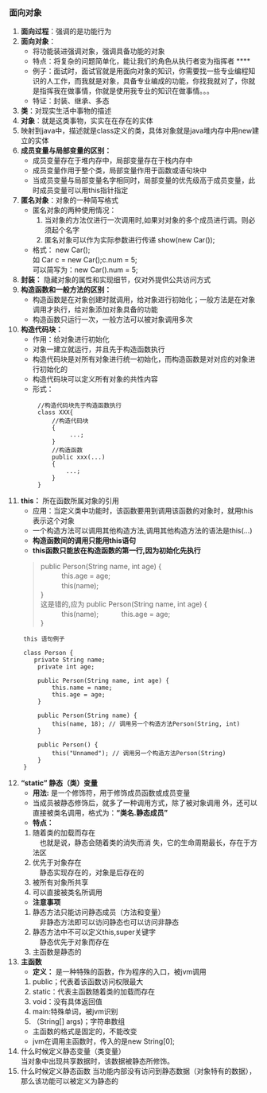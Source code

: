 ### 面向对象
1. **面向过程**：强调的是功能行为
2. **面向对象**：
    - 将功能装进强调对象，强调具备功能的对象
    - 特点：将复杂的问题简单化，能让我们的角色从执行者变为指挥者  ****
    - 例子：面试时，面试官就是用面向对象的知识，你需要找一些专业编程知识的人工作，而我就是对象，具备专业编成的功能，你找我就对了，你就是指挥我在做事情，你就是使用我专业的知识在做事情。。。
    - 特证：封装、继承、多态 
3. **类**：对现实生活中事物的描述
4. **对象**：就是这类事物，实实在在存在的实体
5. 映射到java中，描述就是class定义的类，具体对象就是java堆内存中用new建立的实体
6. **成员变量与局部变量的区别：**  
    - 成员变量存在于堆内存中，局部变量存在于栈内存中
    - 成员变量作用于整个类，局部变量作用于函数或语句块中
    - 当成员变量与局部变量名字相同时，局部变量的优先级高于成员变量，此时成员变量可以用this指针指定
7. **匿名对象**：对象的一种简写格式
    - 匿名对象的两种使用情况：  
        1. 当对象的方法仅进行一次调用时,如果对对象的多个成员进行调。则必须起个名字   
        2. 匿名对象可以作为实际参数进行传递
            show(new Car());
    - 格式： new Car();   
    如 Car c = new Car();c.num = 5;  
    可以简写为：new Car().num = 5;
8. **封装：** 隐藏对象的属性和实现细节，仅对外提供公共访问方式
9.  **构造函数和一般方法的区别：**
    - 构造函数是在对象创建时就调用，给对象进行初始化；一般方法是在对象调用才执行，给对象添加对象具备的功能
    - 构造函数只运行一次，一般方法可以被对象调用多次  
10. **构造代码块：**
    - 作用：给对象进行初始化
    - 对象一建立就运行，并且先于构造函数执行
    - 构造代码块是对所有对象进行统一初始化，而构造函数是对对应的对象进行初始化的
    - 构造代码块可以定义所有对象的共性内容
    - 形式：
```
        //构造代码块先于构造函数执行
        class XXX{
            //构造代码块
            {
                 ...;
            }
            //构造函数
            public xxx(...)
            {
                ...;
            }
        }
```
11. **this：** 所在函数所属对象的引用
    - 应用：当定义类中功能时，该函数要用到调用该函数的对象时，就用this表示这个对象
    - 一个构造方法可以调用其他构造方法,调用其他构造方法的语法是this(…)
    - **构造函数间的调用只能用this语句**
    - **this函数只能放在构造函数的第一行,因为初始化先执行**
    >public Person(String name, int age) {  
    >　　　this.age = age;  
    >　　　this(name);  
    >}  
    >这是错的,应为
    >public Person(String name, int age) {
    >　　　this(name);
    >　　　this.age = age;  
    >}
```
    this 语句例子
    
    class Person {
       private String name;
        private int age;
    
        public Person(String name, int age) {
            this.name = name;
            this.age = age;
        }
    
        public Person(String name) {
            this(name, 18); // 调用另一个构造方法Person(String, int)
        }
    
        public Person() {
            this("Unnamed"); // 调用另一个构造方法Person(String)
        }
    }   
```
12. **“static” 静态（类）变量**
    - **用法:** 是一个修饰符，用于修饰成员函数或成员变量  
    - 当成员被静态修饰后，就多了一种调用方式，除了被对象调用
    外，还可以直接被类名调用，格式为：**“类名.静态成员”**
    - **特点：**  
    1. 随着类的加载而存在  
    　也就是说，静态会随着类的消失而消  失，它的生命周期最长，存在于方法区   
    2. 优先于对象存在  
    　静态实现存在的，对象是后存在的
    3. 被所有对象所共享  
    4. 可以直接被类名所调用
    - **注意事项**  
    1. 静态方法只能访问静态成员（方法和变量）  
    　非静态方法即可以访问静态也可以访问非静态  
    2. 静态方法中不可以定义this,super关键字  
    　静态优先于对象而存在
    3. 主函数是静态的
13. **主函数**
    - **定义：** 是一种特殊的函数，作为程序的入口，被jvm调用 
    1. public；代表着该函数访问权限最大
    2. static：代表主函数随着类的加载而存在
    3. void：没有具体返回值
    4. main:特殊单词，被jvm识别
    5. （String[] args)；字符串数组
    - 主函数的格式是固定的，不能改变
    - jvm在调用主函数时，传入的是new String[0];
14. 什么时候定义静态变量（类变量）  
    当对象中出现共享数据时，该数据被静态所修饰。
15. 什么时候定义静态函数
    当功能内部没有访问到静态数据（对象特有的数据），那么该功能可以被定义为静态的 
    
    
    
    
    
    
    
    
    
    
    
    
    
    
    
    
    
    
    
